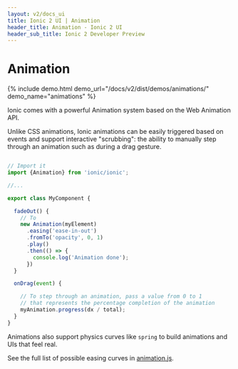 ```yaml
---
layout: v2/docs_ui
title: Ionic 2 UI | Animation
header_title: Animation - Ionic 2 UI
header_sub_title: Ionic 2 Developer Preview
---
```


<h1 class="title">Animation</h1>

{% include demo.html demo_url="/docs/v2/dist/demos/animations/" demo_name="animations" %}

Ionic comes with a powerful Animation system based on the Web Animation API.

Unlike CSS animations, Ionic animations can be easily triggered based on events
and support interactive "scrubbing": the ability to manually step through an animation
such as during a drag gesture.

```javascript

// Import it
import {Animation} from 'ionic/ionic';

//...

export class MyComponent {

  fadeOut() {
    // To
    new Animation(myElement)
      .easing('ease-in-out')
      .fromTo('opacity', 0, 1)
      .play()
      .then(() => {
        console.log('Animation done');
      })
  }

  onDrag(event) {

    // To step through an animation, pass a value from 0 to 1
    // that represents the percentage completion of the animation
    myAnimation.progress(dx / total);
  }
}
```

Animations also support physics curves like `spring` to build animations
and UIs that feel real.

See the full list of possible easing curves in [animation.js](https://github.com/driftyco/ionic2/blob/9b80cffedb9398376e69bdc2afc3440a4d0c39e0/ionic/animations/animation.js#L629).
